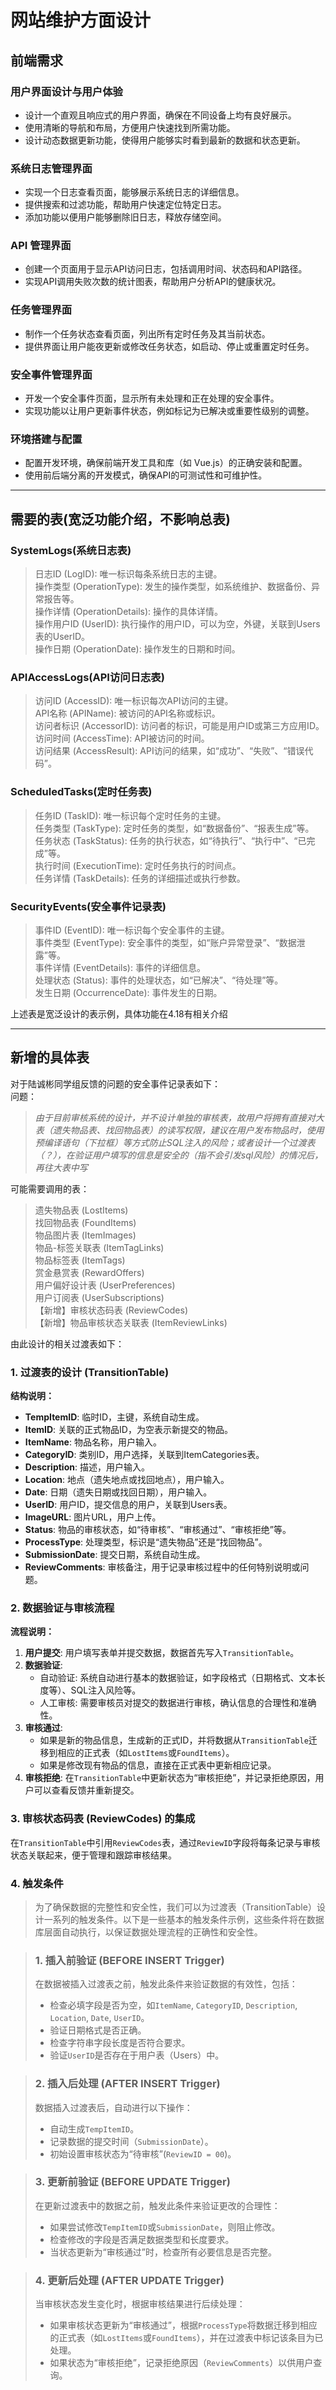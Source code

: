 # 网站维护方面设计

## 前端需求
### 用户界面设计与用户体验
- 设计一个直观且响应式的用户界面，确保在不同设备上均有良好展示。
- 使用清晰的导航和布局，方便用户快速找到所需功能。
- 设计动态数据更新功能，使得用户能够实时看到最新的数据和状态更新。

### 系统日志管理界面
- 实现一个日志查看页面，能够展示系统日志的详细信息。
- 提供搜索和过滤功能，帮助用户快速定位特定日志。
- 添加功能以便用户能够删除旧日志，释放存储空间。

### API 管理界面
- 创建一个页面用于显示API访问日志，包括调用时间、状态码和API路径。
- 实现API调用失败次数的统计图表，帮助用户分析API的健康状况。

### 任务管理界面
- 制作一个任务状态查看页面，列出所有定时任务及其当前状态。
- 提供界面让用户能夜更新或修改任务状态，如启动、停止或重置定时任务。

### 安全事件管理界面
- 开发一个安全事件页面，显示所有未处理和正在处理的安全事件。
- 实现功能以让用户更新事件状态，例如标记为已解决或重要性级别的调整。

### 环境搭建与配置
- 配置开发环境，确保前端开发工具和库（如 Vue.js）的正确安装和配置。
- 使用前后端分离的开发模式，确保API的可测试性和可维护性。

***
## 需要的表(宽泛功能介绍，不影响总表)
### SystemLogs(系统日志表)  
>日志ID (LogID): 唯一标识每条系统日志的主键。  
操作类型 (OperationType): 发生的操作类型，如系统维护、数据备份、异常报告等。  
操作详情 (OperationDetails): 操作的具体详情。  
操作用户ID (UserID): 执行操作的用户ID，可以为空，外键，关联到Users表的UserID。  
操作日期 (OperationDate): 操作发生的日期和时间。  
### APIAccessLogs(API访问日志表)  
>访问ID (AccessID): 唯一标识每次API访问的主键。  
API名称 (APIName): 被访问的API名称或标识。  
访问者标识 (AccessorID): 访问者的标识，可能是用户ID或第三方应用ID。  
访问时间 (AccessTime): API被访问的时间。   
访问结果 (AccessResult): API访问的结果，如“成功”、“失败”、“错误代码”。  
### ScheduledTasks(定时任务表)  
>任务ID (TaskID): 唯一标识每个定时任务的主键。  
任务类型 (TaskType): 定时任务的类型，如“数据备份”、“报表生成”等。  
任务状态 (TaskStatus): 任务的执行状态，如“待执行”、“执行中”、“已完成”等。  
执行时间 (ExecutionTime): 定时任务执行的时间点。  
任务详情 (TaskDetails): 任务的详细描述或执行参数。  
### SecurityEvents(安全事件记录表)  
>事件ID (EventID): 唯一标识每个安全事件的主键。  
事件类型 (EventType): 安全事件的类型，如“账户异常登录”、“数据泄露”等。  
事件详情 (EventDetails): 事件的详细信息。  
处理状态 (Status): 事件的处理状态，如“已解决”、“待处理”等。  
发生日期 (OccurrenceDate): 事件发生的日期。  
>
上述表是宽泛设计的表示例，具体功能在4.18有相关介绍   
***
## 新增的具体表
对于陆诚彬同学组反馈的问题的安全事件记录表如下：    
问题：  
>*由于目前审核系统的设计，并不设计单独的审核表，故用户将拥有直接对大表（遗失物品表、找回物品表）的读写权限，建议在用户发布物品时，使用预编译语句（下拉框）等方式防止SQL注入的风险；或者设计一个过渡表（？），在验证用户填写的信息是安全的（指不会引发sql风险）的情况后，再往大表中写*   
>  
可能需要调用的表：  
>遗失物品表 (LostItems)  
找回物品表 (FoundItems)  
物品图片表 (ItemImages)  
物品-标签关联表 (ItemTagLinks)  
物品标签表 (ItemTags)  
赏金悬赏表 (RewardOffers)  
用户偏好设计表 (UserPreferences)  
用户订阅表 (UserSubscriptions)  
【新增】审核状态码表 (ReviewCodes)  
>【新增】物品审核状态关联表 (ItemReviewLinks)   
>
 
由此设计的相关过渡表如下：  

### 1. 过渡表的设计 (TransitionTable)

**结构说明：**
- **TempItemID**: 临时ID，主键，系统自动生成。
- **ItemID**: 关联的正式物品ID，为空表示新提交的物品。
- **ItemName**: 物品名称，用户输入。
- **CategoryID**: 类别ID，用户选择，关联到ItemCategories表。
- **Description**: 描述，用户输入。
- **Location**: 地点（遗失地点或找回地点），用户输入。
- **Date**: 日期（遗失日期或找回日期），用户输入。
- **UserID**: 用户ID，提交信息的用户，关联到Users表。
- **ImageURL**: 图片URL，用户上传。
- **Status**: 物品的审核状态，如“待审核”、“审核通过”、“审核拒绝”等。
- **ProcessType**: 处理类型，标识是“遗失物品”还是“找回物品”。
- **SubmissionDate**: 提交日期，系统自动生成。
- **ReviewComments**: 审核备注，用于记录审核过程中的任何特别说明或问题。

### 2. 数据验证与审核流程

**流程说明：**
1. **用户提交**: 用户填写表单并提交数据，数据首先写入`TransitionTable`。
2. **数据验证**:
   - 自动验证: 系统自动进行基本的数据验证，如字段格式（日期格式、文本长度等）、SQL注入风险等。
   - 人工审核: 需要审核员对提交的数据进行审核，确认信息的合理性和准确性。
3. **审核通过**:
   - 如果是新的物品信息，生成新的正式ID，并将数据从`TransitionTable`迁移到相应的正式表（如`LostItems`或`FoundItems`）。
   - 如果是修改现有物品的信息，直接在正式表中更新相应记录。
4. **审核拒绝**: 在`TransitionTable`中更新状态为“审核拒绝”，并记录拒绝原因，用户可以查看反馈并重新提交。

### 3. 审核状态码表 (ReviewCodes) 的集成

在`TransitionTable`中引用`ReviewCodes`表，通过`ReviewID`字段将每条记录与审核状态关联起来，便于管理和跟踪审核结果。    

### 4. 触发条件  
>为了确保数据的完整性和安全性，我们可以为过渡表（TransitionTable）设计一系列的触发条件。以下是一些基本的触发条件示例，这些条件将在数据库层面自动执行，以保证数据处理流程的正确性和安全性。

>### 1. 插入前验证 (BEFORE INSERT Trigger)
>在数据被插入过渡表之前，触发此条件来验证数据的有效性，包括：
>- 检查必填字段是否为空，如`ItemName`, `CategoryID`, `Description`, `Location`, `Date`, `UserID`。
>- 验证日期格式是否正确。
>- 检查字符串字段长度是否符合要求。
>- 验证`UserID`是否存在于用户表（Users）中。

>### 2. 插入后处理 (AFTER INSERT Trigger)
>数据插入过渡表后，自动进行以下操作：
>- 自动生成`TempItemID`。
>- 记录数据的提交时间（`SubmissionDate`）。
>- 初始设置审核状态为“待审核”(`ReviewID = 00`)。

>### 3. 更新前验证 (BEFORE UPDATE Trigger)
>在更新过渡表中的数据之前，触发此条件来验证更改的合理性：
>- 如果尝试修改`TempItemID`或`SubmissionDate`，则阻止修改。
>- 检查修改的字段是否满足数据类型和长度要求。
>- 当状态更新为“审核通过”时，检查所有必要信息是否完整。

>### 4. 更新后处理 (AFTER UPDATE Trigger)
>当审核状态发生变化时，根据审核结果进行后续处理：
>- 如果审核状态更新为“审核通过”，根据`ProcessType`将数据迁移到相应的正式表（如`LostItems`或`FoundItems`），并在过渡表中标记该条目为已处理。
>- 如果状态为“审核拒绝”，记录拒绝原因（`ReviewComments`）以供用户查询。




